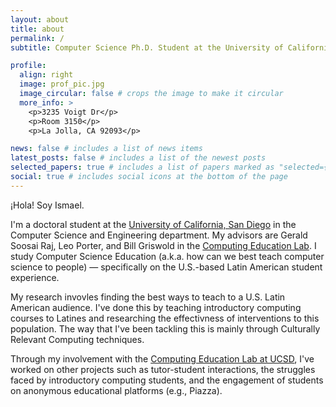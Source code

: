 ```yaml
---
layout: about
title: about
permalink: /
subtitle: Computer Science Ph.D. Student at the University of California, San Diego

profile:
  align: right
  image: prof_pic.jpg
  image_circular: false # crops the image to make it circular
  more_info: >
    <p>3235 Voigt Dr</p>
    <p>Room 3150</p>
    <p>La Jolla, CA 92093</p>

news: false # includes a list of news items
latest_posts: false # includes a list of the newest posts
selected_papers: true # includes a list of papers marked as "selected={true}"
social: true # includes social icons at the bottom of the page
---
```


¡Hola! Soy Ismael.

I'm a doctoral student at the [University of California, San Diego](https://ucsd.edu/) in the Computer Science and Engineering department. My advisors are Gerald Soosai Raj, Leo Porter, and Bill Griswold in the [Computing Education Lab](https://sites.google.com/ucsd.edu/cs-ed-research-group/home?authuser=0). I study Computer Science Education (a.k.a. how can we best teach computer science to people) — specifically on the U.S.-based Latin American student experience.

My research invovles finding the best ways to teach to a U.S. Latin American audience. I've done this by teaching introductory computing courses to Latines and researching the effectivness of interventions to this population. The way that I've been tackling this is mainly through Culturally Relevant Computing techniques.

Through my involvement with the [Computing Education Lab at UCSD](https://sites.google.com/ucsd.edu/cs-ed-research-group/home?authuser=0), I've worked on other projects such as tutor-student interactions, the struggles faced by introductory computing students, and the engagement of students on anonymous educational platforms (e.g., Piazza).
